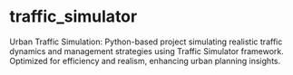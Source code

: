 # traffic_simulator
Urban Traffic Simulation: Python-based project simulating realistic traffic dynamics and management strategies using Traffic Simulator framework. Optimized for efficiency and realism, enhancing urban planning insights.

